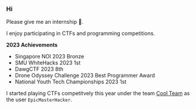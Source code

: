 ### Hi

Please give me an internship 🥺.

I enjoy participating in CTFs and programming competitions.

**2023 Achievements**

- Singapore NOI 2023 Bronze
- SMU WhiteHacks 2023 1st
- DawgCTF 2023 8th
- Drone Odyssey Challenge 2023 Best Programmer Award
- National Youth Tech Championships 2023 1st

I started playing CTFs competitvely this year under the team [Cool Team](https://ctftime.org/team/43315) as the user `EpicMasterHacker`.
